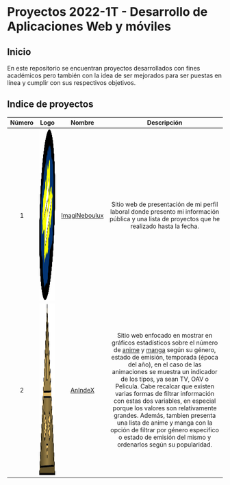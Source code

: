 
# Proyectos 2022-1T - Desarrollo de Aplicaciones Web y móviles

## Inicio

En este repositorio se encuentran proyectos desarrollados con fines académicos pero también con la idea de ser mejorados para ser puestas en línea y cumplir con sus respectivos objetivos.

## Indice de proyectos

<table>
  <thead>
    <tr>
      <th>Número</th>
      <th>Logo</th>
      <th>Nombre</th>
      <th>Descripción</th>
    </tr>
  </thead>
  <tbody>
    <tr>
      <td align="center">1</td>
      <td align="center">
        <img src="Proyecto1/recursos/img/otros/neboulux.png" style="height:10vh;width:10vw">
      </td>
      <td align="center">
        <a href="Proyecto1">ImagiNeboulux</a>
      </td>
      <td align="center">
        Sitio web de presentación de mi perfil laboral donde presento mi información pública y una lista de proyectos que he realizado hasta la fecha.
      </td>
    </tr>
    <tr>
      <td align="center">2</td>
      <td align="center">
        <img src="Proyecto2/recursos/img/anindexlogo.png" style="height:10vh;width:10vw">
      </td>
      <td align="center">
        <a href="Proyecto2">AnIndeX</a>
      </td>
      <td align="center">
        Sitio web enfocado en mostrar en gráficos estadísticos sobre el número de <a href="https://anime-para-el-kokoro.fandom.com/es/wiki/%C2%BFQue_es_el_anime%3F">anime</a> y <a href="https://anime-para-el-kokoro.fandom.com/es/wiki/%C2%BFQu%C3%A9_es_el_manga%3F">manga</a> según su género, estado de emisión, temporada (época del año), en el caso de las animaciones se muestra un indicador de los tipos, ya sean TV, OAV o Pelicula. Cabe recalcar que existen varias formas de filtrar información con estas dos variables, en especial porque los valores son relativamente grandes. Además, tambien presenta una lista de anime y manga con la opción de filtrar por género especifico o estado de emisión del mismo y ordenarlos según su popularidad.
      </td>
    </tr>
  </tbody>
</table>